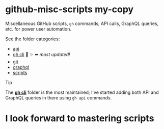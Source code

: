 # github-misc-scripts my-copy

Miscellaneous GitHub scripts, `gh` commands, API calls, GraphQL queries, etc. for power user automation.

See the folder categories:
- [api](/api)
- [gh cli](gh-cli) 🚀 ✨ ⬅️ *most updated!*
- [git](git)
- [graphql](graphql)
- [scripts](scripts)

> [!TIP]
> The **[gh cli](gh-cli)** folder is the most maintained; I've started adding both API and GraphQL queries in there using `gh api` commands.
# I look forward to mastering scripts

